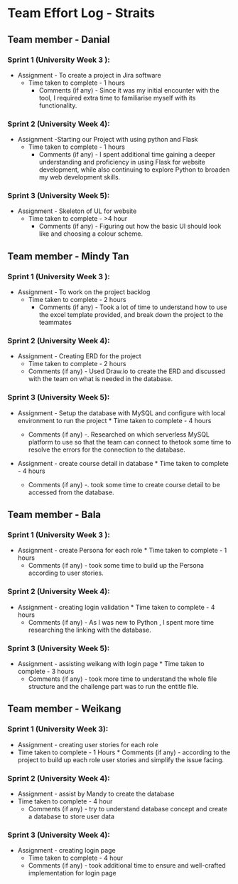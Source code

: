 # Team Effort Log - Straits
 ##  Team member - Danial
 ### Sprint 1 (University Week 3 ):
 * Assignment - To create a project in Jira software 
   * Time taken to complete - 1 hours
	 * Comments (if any) - Since it was my initial encounter with the tool, I required extra time to familiarise myself with its functionality.
### Sprint 2 (University Week 4):
 * Assignment -Starting our Project with using python and Flask 
   * Time taken to complete - 1 hours
	  * Comments (if any) - I spent additional time gaining a deeper understanding and proficiency in using Flask for website development, while also continuing to explore Python to broaden my web development skills.
### Sprint 3 (University Week 5):
 *  Assignment - Skeleton of UL for website 
    * Time taken to complete - >4 hour
      * Comments (if any) - Figuring out how the basic UI should look like and choosing a colour scheme.

 ##  Team member - Mindy Tan
 ### Sprint 1 (University Week 3 ):
 * Assignment - To work on the project backlog
	* Time taken to complete - 2  hours
	  *  Comments (if any) - Took a lot of time to understand how to use the excel template provided, and break down the project to the teammates 
 ### Sprint 2 (University Week 4): 
 *  Assignment - Creating ERD for the project 
    *  Time taken to complete - 2  hours
      * Comments (if any) -  Used Draw.io to create the ERD and discussed with the team on what is needed in the database.
 ### Sprint 3 (University Week 5):
 *    Assignment - Setup the database with MySQL and configure with local environment to run the project 
	*  Time taken to complete - 4 hours
      *  Comments (if any) -. Researched on which serverless MySQL platform to use so that the team can connect to thetook some time to resolve the errors for the connection to the database.

 *    Assignment - create course detail in database 
    *  Time taken to complete - 4 hours 
      *  Comments (if any) -. took some time to create course detail to be accessed from the database. 

 ##  Team member - Bala
 ###  Sprint 1 (University Week 3 ):
  *   Assignment - create Persona for each role 
     *  Time taken to complete - 1 hours
        *  Comments (if any) -  took some time to build up the Persona according to user stories.
  ### Sprint 2 (University Week 4):
  *  Assignment - creating login validation 
	*  Time taken to complete - 4 hours
	  * Comments (if any) - As I was new to Python , I spent more time researching the linking with the database.
  ### Sprint 3 (University Week 5):
  *    Assignment - assisting weikang with login page
	*   Time taken to complete - 3 hours
	   *  Comments (if any)  - took more time to understand the whole file structure and the challenge part was to run the entitle file.

 ##  Team member - Weikang
 ###    Sprint 1 (University Week 3):
 *  Assignment - creating user stories for each role 
  *   Time taken to complete - 1 Hours
     *  Comments (if any) -  according to the project to build up each role user stories and simplify the  issue facing.
 ### Sprint 2 (University Week 4):
 *   Assignment - assist by Mandy to create the database
   * Time taken to complete - 4 hour
	  * Comments (if any) - try to understand database concept and  create a database to store user data 
 ### Sprint 3  (University Week 4):
 * Assignment - creating login page  
   *    Time taken to complete - 4 hour
     *    Comments (if any) -  took additional time to ensure and well-crafted implementation for login page 

